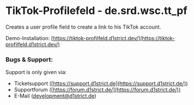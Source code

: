 # TikTok-Profilefeld -  de.srd.wsc.tt_pf
Creates a user profile field to create a link to his TikTok account.

Demo-Installation:  [https://tiktok-profilfeld.d1strict.dev/](https://tiktok-profilfeld.d1strict.dev/)

### Bugs & Support:
Support is only given via:
-   Ticketsupport ([https://support.d1strict.de](https://support.d1strict.de/))
-   Supportforum ([https://forum.d1strict.de/](https://forum.d1strict.de/))
-   E-Mail ([development@d1strict.de](mailto:development@d1strict.de))
